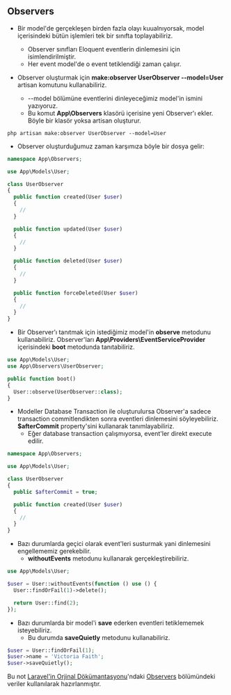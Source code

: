  ## Observers
 
* Bir model'de gerçekleşen birden fazla olayı kuualnıyorsak, model içerisindeki bütün işlemleri tek bir sınıfta toplayabiliriz.
  * Observer sınıfları Eloquent eventlerin dinlemesini için isimlendirilmiştir.
  * Her event model'de o event tetiklendiği zaman çalışır.

* Observer oluşturmak için **make:observer UserObserver --model=User** artisan komutunu kullanabiliriz.
  * --model bölümüne eventlerini dinleyeceğimiz model'in ismini yazıyoruz.
  * Bu komut **App\Observers** klasörü içerisine yeni Observer'ı ekler. Böyle bir klasör yoksa artisan oluşturur.

```
php artisan make:observer UserObserver --model=User
```

* Observer oluşturduğumuz zaman karşımıza böyle bir dosya gelir:

```php
namespace App\Observers;

use App\Models\User;

class UserObserver
{
  public function created(User $user)
  {
    //
  }

  public function updated(User $user)
  {
    //
  }

  public function deleted(User $user)
  {
    //
  }

  public function forceDeleted(User $user)
  {
    //
  }
}
```

* Bir Observer'ı tanıtmak için istediğimiz model'in **observe** metodunu kullanabiliriz. Observer'ları **App\Providers\EventServiceProvider** içerisindeki **boot** metodunda
  tanıtabiliriz.
  
```php
use App\Models\User;
use App\Observers\UserObserver;

public function boot()
{
  User::observe(UserObserver::class);
}
```

* Modeller Database Transaction ile oluşturulursa Observer'a sadece transaction commitlendikten sonra eventleri dinlemesini söyleyebiliriz. **$afterCommit** property'sini
  kullanarak tanımlayabiliriz.
  * Eğer database transaction çalışmıyorsa, event'ler direkt execute edilir.

```php
namespace App\Observers;

use App\Models\User;

class UserObserver
{
  public $afterCommit = true;

  public function created(User $user)
  {
    //
  }
}
```

* Bazı durumlarda geçici olarak event'leri susturmak yani dinlemesini engellememiz gerekebilir.
  * **withoutEvents** metodunu kullanarak gerçekleştirebiliriz. 

```php
use App\Models\User;

$user = User::withoutEvents(function () use () {
  User::findOrFail(1)->delete();

  return User::find(2);
});
```

* Bazı durumlarda bir model'i **save** ederken eventleri tetiklememek isteyebiliriz.
  * Bu durumda **saveQuietly** metodunu kullanabiliriz.

```php
$user = User::findOrFail(1);
$user->name = 'Victoria Faith';
$user->saveQuietly();
```

Bu not [Laravel'in Orjinal Dökümantasyonu](https://laravel.com/docs/8.x)'ndaki [Observers](https://laravel.com/docs/8.x/eloquent#observers) bölümündeki veriler
kullanılarak hazırlanmıştır.
